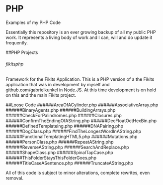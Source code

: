 # PHP
Examples of my PHP Code

Essentially this repository is an ever growing backup of all my public PHP work. It represents a living body of work and I can, will and do update it frequently.

##PHP Projects

###### fikitsphp
Framework for the Fikits Application. This is a PHP version of a the Fikits application that was in development by myself and github.com/gabrielkunkel in Node.JS. At this time development is on hold on this and the main Fikits project.


##Loose Code
######AreaOfACylinder.php
######AssociativeArray.php
######BinaryAgents.php
######BuildingArrays.php
######CheckForPalindromes.php
######Closures.php
######ConfirmTheEndingOfAString.php
######DecFloatOctHexBin.php
######DefinedTemplateing.php
######DNAPairing.php
######DogClass.php
######FindTheLongestWordInAString.php
######FunctionalTemplatingHTML5.php
######Mutations.php
######PersonClass.php
######RepeatAString.php
######ReverseAString.php
######SearchAndReplace.php
######ShapeClass.php
######SpinalTapCase.php
######ThisFolderStaysThisFolderGoes.php
######TitleCaseASentence.php
######TruncateAString.php


All of this code is subject to minor alterations, complete rewrites, even removal.

